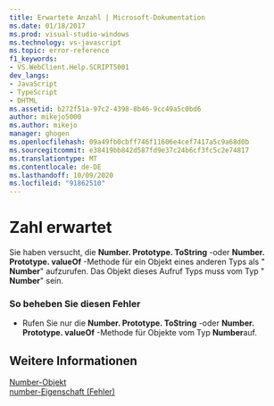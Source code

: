 ```yaml
---
title: Erwartete Anzahl | Microsoft-Dokumentation
ms.date: 01/18/2017
ms.prod: visual-studio-windows
ms.technology: vs-javascript
ms.topic: error-reference
f1_keywords:
- VS.WebClient.Help.SCRIPT5001
dev_langs:
- JavaScript
- TypeScript
- DHTML
ms.assetid: b272f51a-97c2-4398-8b46-9cc49a5c0bd6
author: mikejo5000
ms.author: mikejo
manager: ghogen
ms.openlocfilehash: 09a49fb0cbff746f11606e4cef7417a5c9a68d0b
ms.sourcegitcommit: e38419bb842d587fd9e37c24b6cf3fc5c2e74817
ms.translationtype: MT
ms.contentlocale: de-DE
ms.lasthandoff: 10/09/2020
ms.locfileid: "91862510"
---
```

# <a name="number-expected"></a>Zahl erwartet
Sie haben versucht, die **Number. Prototype. ToString** -oder **Number. Prototype. valueOf** -Methode für ein Objekt eines anderen Typs als " **Number**" aufzurufen. Das Objekt dieses Aufruf Typs muss vom Typ " **Number**" sein.  
  
### <a name="to-correct-this-error"></a>So beheben Sie diesen Fehler  
  
- Rufen Sie nur die **Number. Prototype. ToString** -oder **Number. Prototype. valueOf** -Methode für Objekte vom Typ **Number**auf.  
  
## <a name="see-also"></a>Weitere Informationen  
 [Number-Objekt](https://developer.mozilla.org/docs/Web/JavaScript/Reference/Global_Objects/Number)   
 [number-Eigenschaft (Fehler)](https://developer.mozilla.org/docs/Archive/Web/JavaScript/Microsoft_Extensions/Error.number)